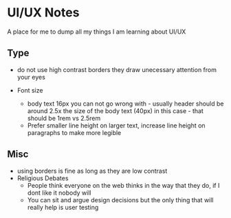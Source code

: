 # UI/UX Notes

A place for me to dump all my things I am learning about UI/UX

## Type

- do not use high contrast borders they draw unecessary attention from your eyes

- Font size
  - body text 16px you can not go wrong with - usually header should be around 2.5x the size of the body text (40px) in this case - that should be 1rem vs 2.5rem
  - Prefer smaller line height on larger text, increase line height on paragraphs to make more legible

## Misc

- using borders is fine as long as they are low contrast
- Religious Debates 
    - People think everyone on the web thinks in the way that they do, if I dont like it nobody will 
    - You can sit and argue design decisions but the only thing that will really help is user testing
